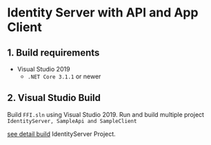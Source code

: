 ﻿# Identity Server with API and App Client

## 1. Build requirements

* Visual Studio 2019
	* `.NET Core 3.1.1` or newer

## 2. Visual Studio Build

Build `FFI.sln` using Visual Studio 2019.
Run and build multiple project `IdentityServer, SampleApi and SampleClient`

[see detail build](IdentityServer/README.md) IdentityServer Project.
